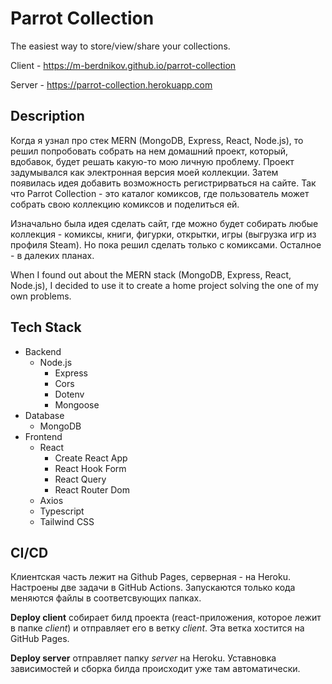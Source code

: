# Parrot Collection
The easiest way to store/view/share your collections. 

Client - https://m-berdnikov.github.io/parrot-collection

Server - https://parrot-collection.herokuapp.com

## Description 

Когда я узнал про стек MERN (MongoDB, Express, React, Node.js), то решил попробовать собрать на нем домашний проект, который, вдобавок,  будет решать какую-то 
мою личную проблему. Проект задумывался как электронная версия моей коллекции. Затем появилась идея добавить возможность регистрирваться на сайте. 
Так что Parrot Collection - это каталог комиксов, где пользователь может собрать свою коллекцию комиксов и поделиться ей. 

Изначально была идея сделать сайт, где можно будет собирать любые коллекция - комиксы, книги, фигурки, открытки, игры (выгрузка игр из профиля Steam). 
Но пока решил сделать только с комиксами. Осталное - в далеких планах.

When I found out about the MERN stack (MongoDB, Express, React, Node.js), I decided to use it to create a home project solving the one of my own problems.

## Tech Stack

* Backend
    * Node.js
      * Express
      * Cors
      * Dotenv
      * Mongoose
* Database
    * MongoDB
* Frontend
    * React
      * Create React App
      * React Hook Form
      * React Query
      * React Router Dom
    * Axios
    * Typescript
    * Tailwind CSS

## CI/CD

Клиентская часть лежит на Github Pages, серверная - на Heroku. Настроены две задачи в GitHub Actions. Запускаются только кода меняются файлы в соответсвующих папках.

**Deploy client** собирает билд проекта (react-приложения, которое лежит в папке *client*) и отправляет его в ветку *client*. Эта ветка хостится на GitHub Pages. 

**Deploy server** отправляет папку *server* на Heroku. Уставновка зависимостей и сборка билда происходит уже там автоматически.
